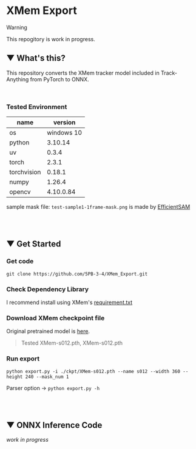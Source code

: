 # XMem Export

> [!WARNING]
> This repogitory is work in progress.

## ▼ What's this?
This repository converts the XMem tracker model included in Track-Anything from PyTorch to ONNX.

<br>

### Tested Environment
|name|version|
|----|-------|
|os|windows 10|
|python|3.10.14|
|uv|0.3.4|
|torch|2.3.1|
|torchvision|0.18.1|
|numpy|1.26.4|
|opencv|4.10.0.84|

sample mask file: ```test-sample1-1frame-mask.png``` is made by [EfficientSAM](https://github.com/opencv/opencv_zoo/tree/main/models/image_segmentation_efficientsam)


<br><br>


## ▼ Get Started
### Get code
```shell
git clone https://github.com/5PB-3-4/XMem_Export.git
```

### Check Dependency Library
I recommend install using XMem's [requirement.txt](https://github.com/hkchengrex/XMem/blob/main/requirements.txt)

### Download XMem checkpoint file
Original pretrained model is [here](https://github.com/hkchengrex/XMem/releases/tag/v1.0).

> Tested XMem-s012.pth, XMem-s012.pth

### Run export
```shell
python export.py -i ./ckpt/XMem-s012.pth --name s012 --width 360 --height 240 --mask_num 1
```

Parser option ->
``` python export.py -h ```


<br><br>


## ▼ ONNX Inference Code
*work in progress*


